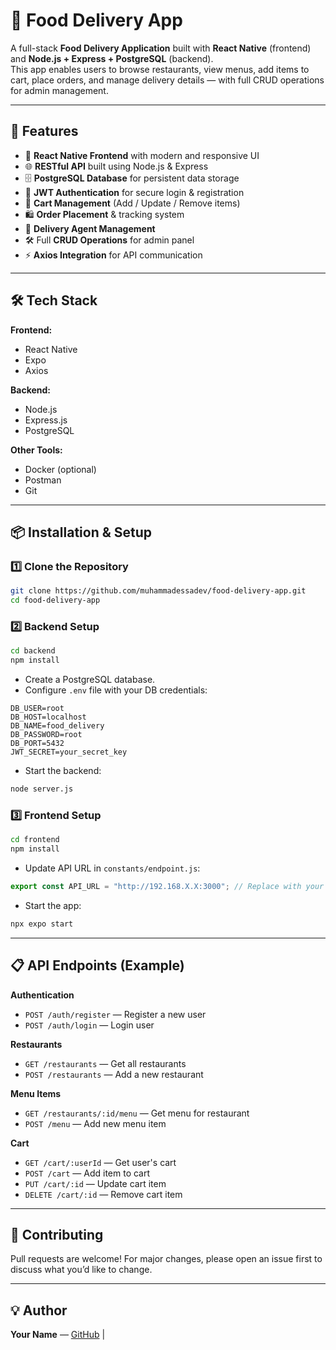 # 🍔 Food Delivery App

A full-stack **Food Delivery Application** built with **React Native** (frontend) and **Node.js + Express + PostgreSQL** (backend).  
This app enables users to browse restaurants, view menus, add items to cart, place orders, and manage delivery details — with full CRUD operations for admin management.

---

## 🚀 Features
- 📱 **React Native Frontend** with modern and responsive UI
- 🌐 **RESTful API** built using Node.js & Express
- 🗄 **PostgreSQL Database** for persistent data storage
- 🔐 **JWT Authentication** for secure login & registration
- 🛒 **Cart Management** (Add / Update / Remove items)
- 🛍 **Order Placement** & tracking system
- 🚚 **Delivery Agent Management**
- 🛠 Full **CRUD Operations** for admin panel
- ⚡ **Axios Integration** for API communication

---

## 🛠 Tech Stack
**Frontend:**
- React Native
- Expo
- Axios

**Backend:**
- Node.js
- Express.js
- PostgreSQL

**Other Tools:**
- Docker (optional)
- Postman
- Git

---

## 📦 Installation & Setup

### 1️⃣ Clone the Repository
```bash
git clone https://github.com/muhammadessadev/food-delivery-app.git
cd food-delivery-app
````

### 2️⃣ Backend Setup

```bash
cd backend
npm install
```

* Create a PostgreSQL database.
* Configure `.env` file with your DB credentials:

```env
DB_USER=root
DB_HOST=localhost
DB_NAME=food_delivery
DB_PASSWORD=root
DB_PORT=5432
JWT_SECRET=your_secret_key
```

* Start the backend:

```bash
node server.js
```

### 3️⃣ Frontend Setup

```bash
cd frontend
npm install
```

* Update API URL in `constants/endpoint.js`:

```javascript
export const API_URL = "http://192.168.X.X:3000"; // Replace with your machine's IP
```

* Start the app:

```bash
npx expo start
```

---

## 📋 API Endpoints (Example)

**Authentication**

* `POST /auth/register` — Register a new user
* `POST /auth/login` — Login user

**Restaurants**

* `GET /restaurants` — Get all restaurants
* `POST /restaurants` — Add a new restaurant

**Menu Items**

* `GET /restaurants/:id/menu` — Get menu for restaurant
* `POST /menu` — Add new menu item

**Cart**

* `GET /cart/:userId` — Get user's cart
* `POST /cart` — Add item to cart
* `PUT /cart/:id` — Update cart item
* `DELETE /cart/:id` — Remove cart item


---


## 🙌 Contributing

Pull requests are welcome! For major changes, please open an issue first to discuss what you’d like to change.

---

## 💡 Author

**Your Name** — [GitHub](https://github.com/muhammadessadev) |

```


